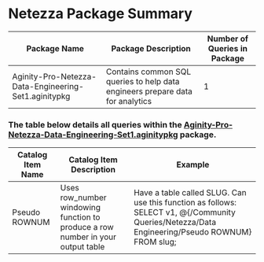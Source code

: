 # Netezza Package Summary

|Package Name| Package Description| Number of Queries in Package|
|------------|--------------------|-----------------------------|
|Aginity-Pro-Netezza-Data-Engineering-Set1.aginitypkg |Contains common SQL queries to help data engineers prepare data for analytics   | 1 |




### The table below details all queries within the [Aginity-Pro-Netezza-Data-Engineering-Set1.aginitypkg](https://github.com/aginity/Netezza/blob/master/Data%20Engineering/Aginity-Pro-Netezza-Data-Engineering-Set1.aginitypkg) package.

|Catalog Item Name               |Catalog Item Description            | Example    |
|--------------------------|------------------------------------|--------------------|
|Pseudo ROWNUM   | Uses row_number windowing function to produce a row number in your output table  | Have a table called SLUG.  Can use this function as follows:   SELECT v1, @{/Community Queries/Netezza/Data Engineering/Pseudo ROWNUM} FROM slug;  |
